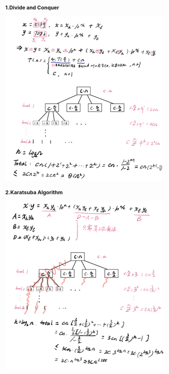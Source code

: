 ### 1.Divide and Conquer

![Divide and Conquer](images/cs170fig1.jpg)

### 2.Karatsuba Algorithm

![Karatsuba Algorithm](images/cs170fig2.jpg)